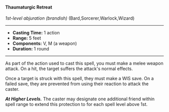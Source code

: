#### Thaumaturgic Retreat
*1st-level abjuration* *(brandish)* (Bard,Sorcerer,Warlock,Wizard)
___
- **Casting Time:** 1 action
- **Range:** 5 feet
- **Components:** V, M (a weapon)
- **Duration:** 1 round
---
As part of the action used to cast this spell, you must make a melee weapon attack. On a hit, the target suffers the attack's normal effects.

Once a target is struck with this spell, they must make a WIS save. On a failed save, they are prevented from using their reaction to attack the caster.

***At Higher Levels.*** The caster may designate one additional friend within spell range to extend this protection to for each spell level above 1st.
